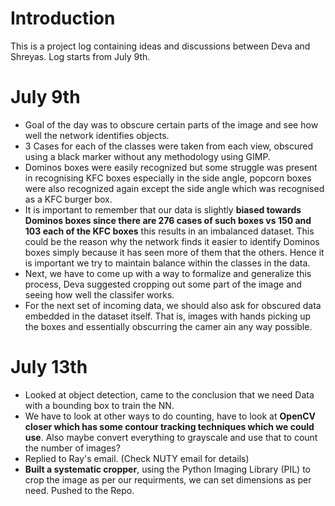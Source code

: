 # Introduction

This is a project log containing ideas and discussions between Deva and Shreyas. Log starts from July 9th.

# July 9th

* Goal of the  day was to obscure certain parts of the image and see how well the network identifies objects.
* 3 Cases for each of the classes were taken from each view, obscured using a black marker without any methodology using GIMP.
* Dominos boxes were easily recognized but some struggle was present in recognising KFC boxes especially in the side angle, popcorn boxes were also recognized again except the side angle which was recognised as a KFC burger box.
* It is important to remember that our data is slightly **biased towards Dominos boxes since there are 276 cases of such boxes vs 150 and 103 each of the KFC boxes** this results in an imbalanced dataset. This could be the reason why the network finds it easier to identify Dominos boxes simply because it has seen more of them that the others. Hence it is important we try to maintain balance within the classes in the data.
* Next, we have to come up with a way to formalize and generalize this process, Deva suggested cropping out some part of the image and seeing how well the classifer works.
* For the next set of incoming data, we should also ask for obscured data embedded in the dataset itself. That is, images with hands picking up the boxes and essentially obscurring the camer ain any way possible.

# July 13th

* Looked at object detection, came to the conclusion that we need Data with a bounding box to train the NN.
* We have to look at other ways to do counting, have to look at **OpenCV closer which has some contour tracking techniques which we could use**. Also maybe convert everything to grayscale and use that to count the number of images?
* Replied to Ray's email. (Check NUTY email for details)
* **Built a systematic cropper**, using the Python Imaging Library (PIL) to crop the image as per our requirments, we can set dimensions as per need. Pushed to the Repo.
